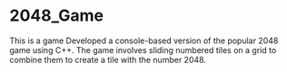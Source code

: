 # 2048_Game
This is a game
Developed a console-based version of the popular 2048 game using C++. The game involves sliding numbered tiles on a grid to combine them to create a tile with the number 2048.
